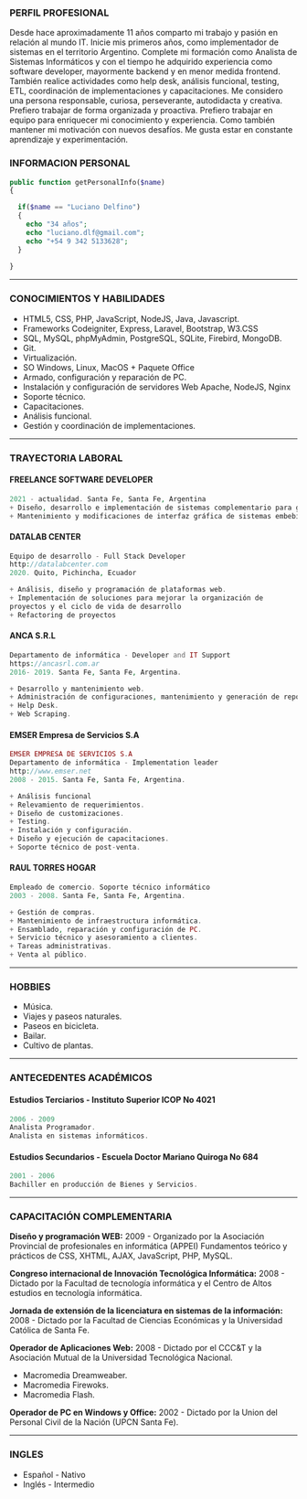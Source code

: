 ### PERFIL PROFESIONAL

Desde hace aproximadamente 11 años comparto mi trabajo y pasión en relación al mundo IT. Inicie mis primeros años, como implementador de sistemas en el territorio Argentino.
Complete mi formación como Analista de Sistemas Informáticos y con el tiempo he adquirido experiencia como software developer, mayormente backend y en menor medida frontend. También realice actividades como help desk, análisis funcional, testing, ETL, coordinación de implementaciones y capacitaciones.
Me considero una persona responsable, curiosa, perseverante, autodidacta y creativa. Prefiero trabajar de forma organizada y proactiva.
Prefiero trabajar en equipo para enriquecer mi conocimiento y experiencia. Como también mantener mi motivación con nuevos desafíos. 
Me gusta estar en constante aprendizaje y experimentación. 


### INFORMACION PERSONAL

```php
public function getPersonalInfo($name)
{

  if($name == "Luciano Delfino")
  {
    echo "34 años";
    echo "luciano.dlf@gmail.com";
    echo "+54 9 342 5133628";
  }
  
}

```

---

### CONOCIMIENTOS Y HABILIDADES
* HTML5, CSS, PHP, JavaScript, NodeJS, Java, Javascript.
* Frameworks Codeigniter, Express, Laravel, Bootstrap, W3.CSS
* SQL, MySQL, phpMyAdmin, PostgreSQL, SQLite, Firebird, MongoDB.
* Git.
* Virtualización.
* SO Windows, Linux, MacOS + Paquete Office
* Armado, configuración y reparación de PC.
* Instalación y configuración de servidores Web Apache, NodeJS, Nginx
* Soporte técnico.
* Capacitaciones.
* Análisis funcional.
* Gestión y coordinación de implementaciones.

---

### TRAYECTORIA LABORAL

#### FREELANCE SOFTWARE DEVELOPER
```php
2021 - actualidad. Santa Fe, Santa Fe, Argentina
+ Diseño, desarrollo e implementación de sistemas complementario para gestión comercial y de recursos humanos con tecnologías web.
+ Mantenimiento y modificaciones de interfaz gráfica de sistemas embebidos.
```

#### DATALAB CENTER
```php
Equipo de desarrollo - Full Stack Developer
http://datalabcenter.com
2020. Quito, Pichincha, Ecuador

+ Análisis, diseño y programación de plataformas web.
+ Implementación de soluciones para mejorar la organización de
proyectos y el ciclo de vida de desarrollo
+ Refactoring de proyectos
```

#### ANCA S.R.L
```php
Departamento de informática - Developer and IT Support
https://ancasrl.com.ar
2016- 2019. Santa Fe, Santa Fe, Argentina.

+ Desarrollo y mantenimiento web.
+ Administración de configuraciones, mantenimiento y generación de reportes.
+ Help Desk.
+ Web Scraping.
```

#### EMSER Empresa de Servicios S.A
```php
EMSER EMPRESA DE SERVICIOS S.A
Departamento de informática - Implementation leader
http://www.emser.net
2008 - 2015. Santa Fe, Santa Fe, Argentina.

+ Análisis funcional
+ Relevamiento de requerimientos.
+ Diseño de customizaciones.
+ Testing.
+ Instalación y configuración.
+ Diseño y ejecución de capacitaciones.
+ Soporte técnico de post-venta.
```

#### RAUL TORRES HOGAR
```php
Empleado de comercio. Soporte técnico informático
2003 - 2008. Santa Fe, Santa Fe, Argentina.

+ Gestión de compras.
+ Mantenimiento de infraestructura informática.
+ Ensamblado, reparación y configuración de PC.
+ Servicio técnico y asesoramiento a clientes.
+ Tareas administrativas.
+ Venta al público.

```

---

### HOBBIES
+ Música.
+ Viajes y paseos naturales.
+ Paseos en bicicleta.
+ Bailar.
+ Cultivo de plantas.

---

### ANTECEDENTES ACADÉMICOS

#### Estudios Terciarios - Instituto Superior ICOP No 4021
```php
2006 - 2009
Analista Programador.
Analista en sistemas informáticos.
```
#### Estudios Secundarios - Escuela Doctor Mariano Quiroga No 684
```php
2001 - 2006
Bachiller en producción de Bienes y Servicios.
```

---

### CAPACITACIÓN COMPLEMENTARIA
**Diseño y programación WEB:** 2009 - Organizado por la Asociación Provincial de profesionales en
informática (APPEI)
Fundamentos teórico y prácticos de CSS, XHTML, AJAX, JavaScript,
PHP, MySQL.

**Congreso internacional de Innovación Tecnológica Informática:** 2008 - Dictado por la Facultad de tecnología informática y el Centro de
Altos estudios en tecnología informática.

**Jornada de extensión de la licenciatura en sistemas de la
información:** 2008 - Dictado por la Facultad de Ciencias Económicas y la
Universidad Católica de Santa Fe.

**Operador de Aplicaciones Web:** 2008 - Dictado por el CCC&T y la Asociación Mutual de la Universidad
Tecnológica Nacional.
+ Macromedia Dreamweaber.
+ Macromedia Firewoks.
+ Macromedia Flash.

**Operador de PC en Windows y Office:** 2002 - Dictado por la Union del Personal Civil de la Nación (UPCN Santa
Fe).

---

### INGLES
* Español - Nativo
* Inglés - Intermedio
